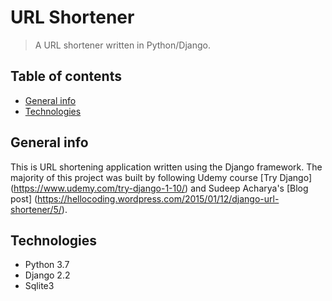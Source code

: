 # URL Shortener
> A URL shortener written in Python/Django.

## Table of contents
* [General info](#general-info)
* [Technologies](#technologies)

## General info
This is URL shortening application written using the Django framework. 
The majority of this project was built by following Udemy course [Try Django] (https://www.udemy.com/try-django-1-10/) and Sudeep Acharya's [Blog post] (https://hellocoding.wordpress.com/2015/01/12/django-url-shortener/5/).


## Technologies
* Python 3.7
* Django 2.2
* Sqlite3